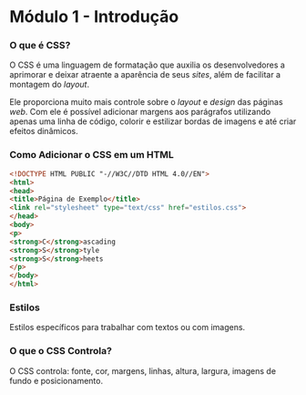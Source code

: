 # Módulo 1 - Introdução

### O que é CSS?

O CSS é uma linguagem de formatação que auxilia os desenvolvedores a aprimorar e deixar atraente a aparência de seus *sites*, além de facilitar a montagem do *layout*.

Ele proporciona muito mais controle sobre o *layout* e *design* das páginas *web*. Com ele é possível adicionar margens aos parágrafos utilizando apenas uma linha de código, colorir e estilizar bordas de imagens e até criar efeitos dinâmicos.

### Como Adicionar o CSS em um HTML

```html
<!DOCTYPE HTML PUBLIC "-//W3C//DTD HTML 4.0//EN">
<html>
<head>
<title>Página de Exemplo</title>
<link rel="stylesheet" type="text/css" href="estilos.css">
</head>
<body>
<p>
<strong>C</strong>ascading
<strong>S</strong>tyle
<strong>S</strong>heets
</p>
</body>
</html>
```

### Estilos

Estilos específicos para trabalhar com textos ou com imagens.

### O que o CSS Controla?

O CSS controla: fonte, cor, margens, linhas, altura, largura, imagens de fundo e posicionamento.